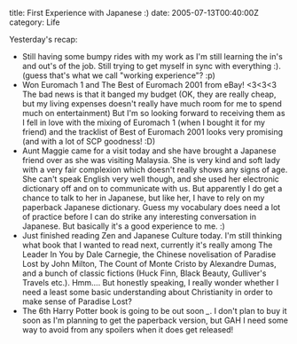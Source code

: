 title: First Experience with Japanese :)
date: 2005-07-13T00:40:00Z
category: Life

Yesterday's recap:

- Still having some bumpy rides with my work as I'm still learning the in's and out's of the job. Still trying to get myself in sync with everything :). (guess that's what we call "working experience"? :p)
- Won Euromach 1 and The Best of Euromach 2001 from eBay! <3<3<3 The bad news is that it banged my budget (OK, they are really cheap, but my living expenses doesn't really have much room for me to spend much on entertainment) But I'm so looking forward to receiving them as I fell in love with the mixing of Euromach 1 (when I bought it for my friend) and the tracklist of Best of Euromach 2001 looks very promising (and with a lot of SCP goodness! :D)
- Aunt Maggie came for a visit today and she have brought a Japanese friend over as she was visiting Malaysia. She is very kind and soft lady with a very fair complexion which doesn't really shows any signs of age. She can't speak English very well though, and she used her electronic dictionary off and on to communicate with us. But apparently I do get a chance to talk to her in Japanese, but like her, I have to rely on my paperback Japanese dictionary. Guess my vocabulary does need a lot of practice before I can do strike any interesting conversation in Japanese. But basically it's a good experience to me. :)
- Just finished reading Zen and Japanese Culture today. I'm still thinking what book that I wanted to read next, currently it's really among The Leader In You by Dale Carnegie, the Chinese novelisation of Paradise Lost by John Milton, The Count of Monte Cristo by Alexandre Dumas, and a bunch of classic fictions (Huck Finn, Black Beauty, Gulliver's Travels etc.). Hmm…. But honestly speaking, I really wonder whether I need a least some basic understanding about Christianity in order to make sense of Paradise Lost?
- The 6th Harry Potter book is going to be out soon *_*. I don't plan to buy it soon as I'm planning to get the paperback version, but GAH I need some way to avoid from any spoilers when it does get released!
